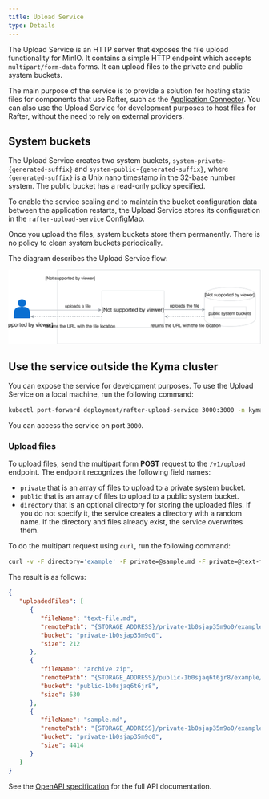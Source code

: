 ```yaml
---
title: Upload Service
type: Details
---
```


The Upload Service is an HTTP server that exposes the file upload functionality for MinIO. It contains a simple HTTP endpoint which accepts `multipart/form-data` forms. It can upload files to the private and public system buckets.

The main purpose of the service is to provide a solution for hosting static files for components that use Rafter, such as the [Application Connector](/components/application-connector/#overview-overview).
You can also use the Upload Service for development purposes to host files for Rafter, without the need to rely on external providers.

## System buckets

The Upload Service creates two system buckets, `system-private-{generated-suffix}` and `system-public-{generated-suffix}`, where `{generated-suffix}` is a Unix nano timestamp in the 32-base number system. The public bucket has a read-only policy specified.

To enable the service scaling and to maintain the bucket configuration data between the application restarts, the Upload Service stores its configuration in the `rafter-upload-service` ConfigMap.

Once you upload the files, system buckets store them permanently. There is no policy to clean system buckets periodically.

The diagram describes the Upload Service flow:

![](./assets/upload-service.svg)

## Use the service outside the Kyma cluster

You can expose the service for development purposes. To use the Upload Service on a local machine, run the following command:

```bash
kubectl port-forward deployment/rafter-upload-service 3000:3000 -n kyma-system
```

You can access the service on port `3000`.

### Upload files

To upload files, send the multipart form **POST** request to the `/v1/upload` endpoint. The endpoint recognizes the following field names:

- `private` that is an array of files to upload to a private system bucket.
- `public` that is an array of files to upload to a public system bucket.
- `directory` that is an optional directory for storing the uploaded files. If you do not specify it, the service creates a directory with a random name. If the directory and files already exist, the service overwrites them.

To do the multipart request using `curl`, run the following command:

```bash
curl -v -F directory='example' -F private=@sample.md -F private=@text-file.md -F public=@archive.zip http://localhost:3000/v1/upload
```

The result is as follows:

```json
{
   "uploadedFiles": [
      {
         "fileName": "text-file.md",
         "remotePath": "{STORAGE_ADDRESS}/private-1b0sjap35m9o0/example/text-file.md",
         "bucket": "private-1b0sjap35m9o0",
         "size": 212
      },
      {
         "fileName": "archive.zip",
         "remotePath": "{STORAGE_ADDRESS}/public-1b0sjaq6t6jr8/example/archive.zip",
         "bucket": "public-1b0sjaq6t6jr8",
         "size": 630
      },
      {
         "fileName": "sample.md",
         "remotePath": "{STORAGE_ADDRESS}/private-1b0sjap35m9o0/example/sample.md",
         "bucket": "private-1b0sjap35m9o0",
         "size": 4414
      }
   ]
}
```

See the [OpenAPI specification](./assets/upload-service-openapi.yaml) for the full API documentation.
